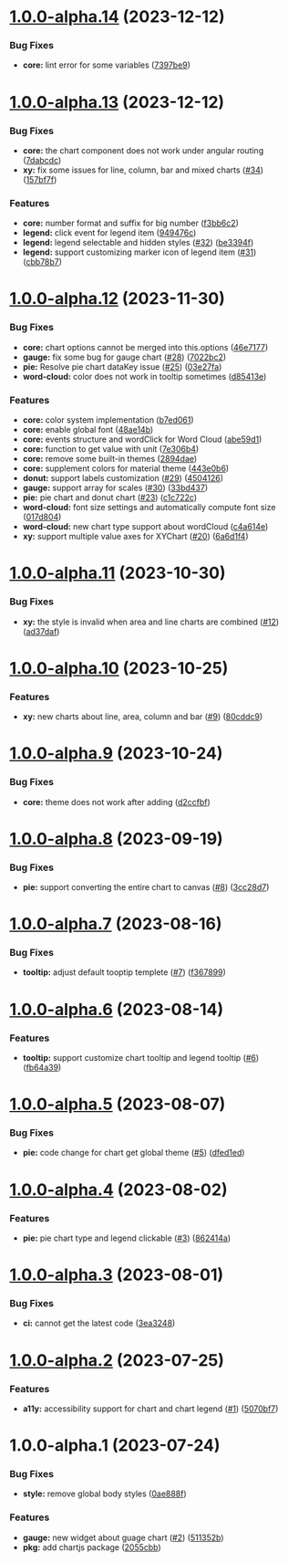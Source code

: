 # [1.0.0-alpha.14](https://github.com/momentum-design/momentum-widgets/compare/v1.0.0-alpha.13...v1.0.0-alpha.14) (2023-12-12)


### Bug Fixes

* **core:** lint error for some variables ([7397be9](https://github.com/momentum-design/momentum-widgets/commit/7397be94fd6cbc458fab642b385745eba60618d6))

# [1.0.0-alpha.13](https://github.com/momentum-design/momentum-widgets/compare/v1.0.0-alpha.12...v1.0.0-alpha.13) (2023-12-12)


### Bug Fixes

* **core:** the chart component does not work under angular routing ([7dabcdc](https://github.com/momentum-design/momentum-widgets/commit/7dabcdcb772e46d54d395e070011587982bc8428))
* **xy:** fix some issues for line, column, bar and mixed charts ([#34](https://github.com/momentum-design/momentum-widgets/issues/34)) ([157bf7f](https://github.com/momentum-design/momentum-widgets/commit/157bf7fa97625e748ca9c620ca97208ac1a3c5fa))


### Features

* **core:** number format and suffix for big number ([f3bb6c2](https://github.com/momentum-design/momentum-widgets/commit/f3bb6c2c300569e76282b6ff013d85e9f839c7fe))
* **legend:** click event for legend item ([949476c](https://github.com/momentum-design/momentum-widgets/commit/949476cddba5ec538d273d2c380d5a1158fb287a))
* **legend:** legend selectable and hidden styles ([#32](https://github.com/momentum-design/momentum-widgets/issues/32)) ([be3394f](https://github.com/momentum-design/momentum-widgets/commit/be3394f8798c7b976988c39291410f3ece34f0c2))
* **legend:** support customizing marker icon of legend item ([#31](https://github.com/momentum-design/momentum-widgets/issues/31)) ([cbb78b7](https://github.com/momentum-design/momentum-widgets/commit/cbb78b7b522199c728a9eeddaa3c0f76edfcdbdd))

# [1.0.0-alpha.12](https://github.com/momentum-design/momentum-widgets/compare/v1.0.0-alpha.11...v1.0.0-alpha.12) (2023-11-30)


### Bug Fixes

* **core:** chart options cannot be merged into this.options ([46e7177](https://github.com/momentum-design/momentum-widgets/commit/46e717725dfc45343dac444dad1be5401afc54bb))
* **gauge:** fix some bug for gauge chart ([#28](https://github.com/momentum-design/momentum-widgets/issues/28)) ([7022bc2](https://github.com/momentum-design/momentum-widgets/commit/7022bc2592220dff613a905b88830bf988516fe8))
* **pie:** Resolve pie chart dataKey issue ([#25](https://github.com/momentum-design/momentum-widgets/issues/25)) ([03e27fa](https://github.com/momentum-design/momentum-widgets/commit/03e27faed1bd238acf3626ceefa378087a392546))
* **word-cloud:** color does not work in tooltip sometimes ([d85413e](https://github.com/momentum-design/momentum-widgets/commit/d85413e27152efac7fb2be15cb5f3d9633189fa6))


### Features

* **core:** color system implementation ([b7ed061](https://github.com/momentum-design/momentum-widgets/commit/b7ed06112ede197e0e1bbc54489c40abdbf51f38))
* **core:** enable global font ([48ae14b](https://github.com/momentum-design/momentum-widgets/commit/48ae14ba2ba26c878b4b93465a554d033ee62085))
* **core:** events structure and wordClick for Word Cloud ([abe59d1](https://github.com/momentum-design/momentum-widgets/commit/abe59d199432f9a03bfa1a1d55847641ebd9204f))
* **core:** function to get value with unit ([7e306b4](https://github.com/momentum-design/momentum-widgets/commit/7e306b4e5c844e60eaa1786a683742ad4fbb8b71))
* **core:** remove some built-in themes ([2894dae](https://github.com/momentum-design/momentum-widgets/commit/2894daee323d7712bf3feb69007a6759433a450f))
* **core:** supplement colors for material theme ([443e0b6](https://github.com/momentum-design/momentum-widgets/commit/443e0b6ad6a86d5375175fece0fcb24b7d976b98))
* **donut:** support labels customization  ([#29](https://github.com/momentum-design/momentum-widgets/issues/29)) ([4504126](https://github.com/momentum-design/momentum-widgets/commit/450412646ad5416e5ea2f9a7cff90f28cfedf830))
* **gauge:** support array for scales ([#30](https://github.com/momentum-design/momentum-widgets/issues/30)) ([33bd437](https://github.com/momentum-design/momentum-widgets/commit/33bd4372431f8fa247058025998a05e976fd0c4b))
* **pie:** pie chart and donut chart ([#23](https://github.com/momentum-design/momentum-widgets/issues/23)) ([c1c722c](https://github.com/momentum-design/momentum-widgets/commit/c1c722c774d7d27726bc04c1d52ff891a4450037))
* **word-cloud:** font size settings and automatically compute font size ([017d804](https://github.com/momentum-design/momentum-widgets/commit/017d804d0aa60375802138b121c31dc49b28ea47))
* **word-cloud:** new chart type support about wordCloud ([c4a614e](https://github.com/momentum-design/momentum-widgets/commit/c4a614e12c42919b8f26cbab1d090f3cbf171ad3))
* **xy:** support multiple value axes for XYChart ([#20](https://github.com/momentum-design/momentum-widgets/issues/20)) ([6a6d1f4](https://github.com/momentum-design/momentum-widgets/commit/6a6d1f4ba9702b858449b0540b3723b79db78e48))

# [1.0.0-alpha.11](https://github.com/momentum-design/momentum-widgets/compare/v1.0.0-alpha.10...v1.0.0-alpha.11) (2023-10-30)


### Bug Fixes

* **xy:** the style is invalid when area and line charts are combined ([#12](https://github.com/momentum-design/momentum-widgets/issues/12)) ([ad37daf](https://github.com/momentum-design/momentum-widgets/commit/ad37dafe56f3806984dc376ab649e67075e3ebcf))

# [1.0.0-alpha.10](https://github.com/momentum-design/momentum-widgets/compare/v1.0.0-alpha.9...v1.0.0-alpha.10) (2023-10-25)


### Features

* **xy:** new charts about line, area, column and bar ([#9](https://github.com/momentum-design/momentum-widgets/issues/9)) ([80cddc9](https://github.com/momentum-design/momentum-widgets/commit/80cddc9ed4bbba76716f9b5a50ad1a0583783e91))

# [1.0.0-alpha.9](https://github.com/momentum-design/momentum-widgets/compare/v1.0.0-alpha.8...v1.0.0-alpha.9) (2023-10-24)


### Bug Fixes

* **core:** theme does not work after adding ([d2ccfbf](https://github.com/momentum-design/momentum-widgets/commit/d2ccfbf0efbddf7cce6fd3919080f49c79611208))

# [1.0.0-alpha.8](https://github.com/momentum-design/momentum-widgets/compare/v1.0.0-alpha.7...v1.0.0-alpha.8) (2023-09-19)


### Bug Fixes

* **pie:** support converting the entire chart to canvas ([#8](https://github.com/momentum-design/momentum-widgets/issues/8)) ([3cc28d7](https://github.com/momentum-design/momentum-widgets/commit/3cc28d7c77218dc70dd47e090948f913931ba0dc))

# [1.0.0-alpha.7](https://github.com/momentum-design/momentum-widgets/compare/v1.0.0-alpha.6...v1.0.0-alpha.7) (2023-08-16)


### Bug Fixes

* **tooltip:** adjust default tooptip templete ([#7](https://github.com/momentum-design/momentum-widgets/issues/7)) ([f367899](https://github.com/momentum-design/momentum-widgets/commit/f367899ddc63b6c3a63667f45ed9b331084f2670))

# [1.0.0-alpha.6](https://github.com/momentum-design/momentum-widgets/compare/v1.0.0-alpha.5...v1.0.0-alpha.6) (2023-08-14)


### Features

* **tooltip:** support customize chart tooltip and legend tooltip ([#6](https://github.com/momentum-design/momentum-widgets/issues/6)) ([fb64a39](https://github.com/momentum-design/momentum-widgets/commit/fb64a39bf0a837e82e26b31a355b7cf06693689c))

# [1.0.0-alpha.5](https://github.com/momentum-design/momentum-widgets/compare/v1.0.0-alpha.4...v1.0.0-alpha.5) (2023-08-07)


### Bug Fixes

* **pie:** code change for chart get global theme ([#5](https://github.com/momentum-design/momentum-widgets/issues/5)) ([dfed1ed](https://github.com/momentum-design/momentum-widgets/commit/dfed1ed1cf82a1e2fe79c2c41a56c775092a3d93))

# [1.0.0-alpha.4](https://github.com/momentum-design/momentum-widgets/compare/v1.0.0-alpha.3...v1.0.0-alpha.4) (2023-08-02)


### Features

* **pie:**  pie chart type and legend clickable ([#3](https://github.com/momentum-design/momentum-widgets/issues/3)) ([862414a](https://github.com/momentum-design/momentum-widgets/commit/862414ae79172421d7f52365f861e9159f74c1af))

# [1.0.0-alpha.3](https://github.com/momentum-design/momentum-widgets/compare/v1.0.0-alpha.2...v1.0.0-alpha.3) (2023-08-01)


### Bug Fixes

* **ci:** cannot get the latest code ([3ea3248](https://github.com/momentum-design/momentum-widgets/commit/3ea3248d75bb967b6454e2d0a631a6a0641e86e8))

# [1.0.0-alpha.2](https://github.com/momentum-design/momentum-widgets/compare/v1.0.0-alpha.1...v1.0.0-alpha.2) (2023-07-25)


### Features

* **a11y:** accessibility support for chart and chart legend ([#1](https://github.com/momentum-design/momentum-widgets/issues/1)) ([5070bf7](https://github.com/momentum-design/momentum-widgets/commit/5070bf7b3c71f5a956b3960030efc1177741cdd5))

# 1.0.0-alpha.1 (2023-07-24)


### Bug Fixes

* **style:** remove global body styles ([0ae888f](https://github.com/momentum-design/momentum-widgets/commit/0ae888fd1761b3c06409700960b9d8bc6e6c2242))


### Features

* **gauge:** new widget about guage chart ([#2](https://github.com/momentum-design/momentum-widgets/issues/2)) ([511352b](https://github.com/momentum-design/momentum-widgets/commit/511352b67c00b4f142b26d1a863c215eef34bc16))
* **pkg:** add chartjs package ([2055cbb](https://github.com/momentum-design/momentum-widgets/commit/2055cbbf82a200ed38fc3709bfeaabeecdbac2f0))
